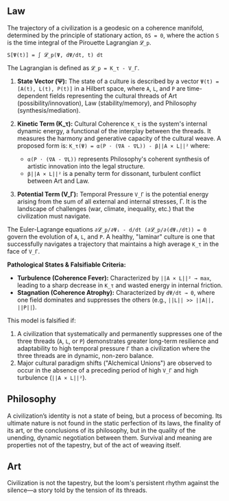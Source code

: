 ## Law
The trajectory of a civilization is a geodesic on a coherence manifold, determined by the principle of stationary action, `δS = 0`, where the action `S` is the time integral of the Pirouette Lagrangian `𝓛_p`.

`S[Ψ(t)] = ∫ 𝓛_p(Ψ, dΨ/dt, t) dt`

The Lagrangian is defined as `𝓛_p = K_τ - V_Γ`.

1.  **State Vector (Ψ):** The state of a culture is described by a vector `Ψ(t) = [A(t), L(t), P(t)]` in a Hilbert space, where `A`, `L`, and `P` are time-dependent fields representing the cultural threads of Art (possibility/innovation), Law (stability/memory), and Philosophy (synthesis/mediation).

2.  **Kinetic Term (K_τ):** Cultural Coherence `K_τ` is the system's internal dynamic energy, a functional of the interplay between the threads. It measures the harmony and generative capacity of the cultural weave. A proposed form is:
    `K_τ(Ψ) = α(P ⋅ (∇A - ∇L)) - β||A × L||²`
    where:
    *   `α(P ⋅ (∇A - ∇L))` represents Philosophy's coherent synthesis of artistic innovation into the legal structure.
    *   `β||A × L||²` is a penalty term for dissonant, turbulent conflict between Art and Law.

3.  **Potential Term (V_Γ):** Temporal Pressure `V_Γ` is the potential energy arising from the sum of all external and internal stresses, Γ. It is the landscape of challenges (war, climate, inequality, etc.) that the civilization must navigate.

The Euler-Lagrange equations `∂𝓛_p/∂Ψᵢ - d/dt (∂𝓛_p/∂(dΨᵢ/dt)) = 0` govern the evolution of `A`, `L`, and `P`. A healthy, "laminar" culture is one that successfully navigates a trajectory that maintains a high average `K_τ` in the face of `V_Γ`.

**Pathological States & Falsifiable Criteria:**

*   **Turbulence (Coherence Fever):** Characterized by `||A × L||² → max`, leading to a sharp decrease in `K_τ` and wasted energy in internal friction.
*   **Stagnation (Coherence Atrophy):** Characterized by `dΨ/dt → 0`, where one field dominates and suppresses the others (e.g., `||L|| >> ||A||, ||P||`).

This model is falsified if:
1.  A civilization that systematically and permanently suppresses one of the three threads (`A`, `L`, or `P`) demonstrates greater long-term resilience and adaptability to high temporal pressure `Γ` than a civilization where the three threads are in dynamic, non-zero balance.
2.  Major cultural paradigm shifts ("Alchemical Unions") are observed to occur in the absence of a preceding period of high `V_Γ` and high turbulence (`||A × L||²`).

## Philosophy
A civilization’s identity is not a state of being, but a process of becoming. Its ultimate nature is not found in the static perfection of its laws, the finality of its art, or the conclusions of its philosophy, but in the quality of the unending, dynamic negotiation between them. Survival and meaning are properties not of the tapestry, but of the act of weaving itself.

## Art
Civilization is not the tapestry, but the loom's persistent rhythm against the silence—a story told by the tension of its threads.